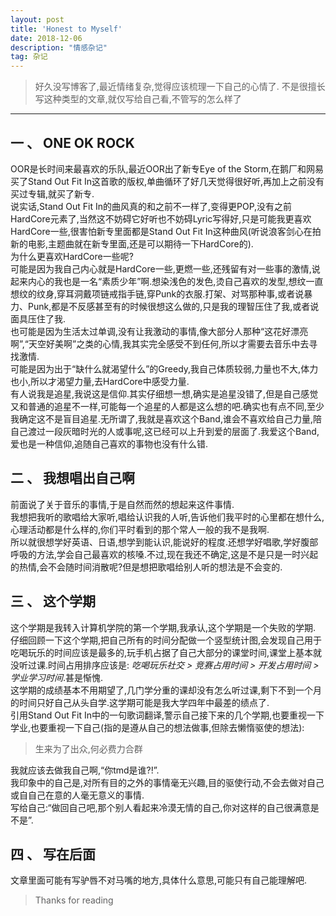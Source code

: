 ```yaml
---
layout: post
title: 'Honest to Myself'
date: 2018-12-06 
description: "情感杂记"
tag: 杂记
--- 
```


> 好久没写博客了,最近情绪复杂,觉得应该梳理一下自己的心情了.
> 不是很擅长写这种类型的文章,就仅写给自己看,不管写的怎么样了

***

## 一 、 ONE OK ROCK

OOR是长时间来最喜欢的乐队,最近OOR出了新专Eye of the Storm,在鹅厂和网易买了Stand Out Fit In这首歌的版权,单曲循环了好几天觉得很好听,再加上之前没有买过专辑,就买了新专.  
说实话,Stand Out Fit In的曲风真的和之前不一样了,变得更POP,没有之前HardCore元素了,当然这不妨碍它好听也不妨碍Lyric写得好,只是可能我更喜欢HardCore一些,很害怕新专里面都是Stand Out Fit In这种曲风(听说浪客剑心在拍新的电影,主题曲就在新专里面,还是可以期待一下HardCore的).  
为什么更喜欢HardCore一些呢?  
可能是因为我自己内心就是HardCore一些,更燃一些,还残留有对一些事的激情,说起来内心的我也是一名“素质少年”啊.想染浅色的发色,烫自己喜欢的发型,想纹一直想纹的纹身,穿耳洞戴项链戒指手链,穿Punk的衣服.打架、对骂那种事,或者说暴力、Punk,都是不反感甚至有的时候很想这么做的,只是我的理智压住了我,或者说面具压住了我.  
也可能是因为生活太过单调,没有让我激动的事情,像大部分人那种“这花好漂亮啊”,“天空好美啊”之类的心情,我其实完全感受不到任何,所以才需要去音乐中去寻找激情.  
可能是因为出于“缺什么就渴望什么”的Greedy,我自己体质较弱,力量也不大,体力也小,所以才渴望力量,去HardCore中感受力量.  
有人说我是追星,我说这是信仰.其实仔细想一想,确实是追星没错了,但是自己感觉又和普通的追星不一样,可能每一个追星的人都是这么想的吧.确实也有点不同,至少我确定这不是盲目追星.无所谓了,我就是喜欢这个Band,谁会不喜欢给自己力量,陪自己渡过一段灰暗时光的人或事呢,这已经可以上升到爱的层面了.我爱这个Band,爱也是一种信仰,追随自己喜欢的事物也没有什么错.

## 二 、 我想唱出自己啊

前面说了关于音乐的事情,于是自然而然的想起来这件事情.  
我想把我听的歌唱给大家听,唱给认识我的人听,告诉他们我平时的心里都在想什么,心理活动都是什么样的,你们平时看到的那个常人一般的我不是我啊.  
所以就很想学好英语、日语,想学到能认识,能说好的程度.还想学好唱歌,学好腹部呼吸的方法,学会自己最喜欢的核嗓.不过,现在我还不确定,这是不是只是一时兴起的热情,会不会随时间消散呢?但是想把歌唱给别人听的想法是不会变的.  

## 三 、 这个学期

这个学期是我转入计算机学院的第一个学期,我承认,这个学期是一个失败的学期.  
仔细回顾一下这个学期,把自己所有的时间分配做一个竖型统计图,会发现自己用于吃喝玩乐的时间应该是最多的,玩手机占据了自己大部分的课堂时间,课堂上基本就没听过课.时间占用排序应该是: *吃喝玩乐社交 > 竞赛占用时间 > 开发占用时间 > 学业学习时间*.甚是惭愧.  
这学期的成绩基本不用期望了,几门学分重的课却没有怎么听过课,剩下不到一个月的时间只好自己从头自学.这学期可能是我大学四年中最差的绩点了.  
引用Stand Out Fit In中的一句歌词翻译,警示自己接下来的几个学期,也要重视一下学业,也要重视一下自己(指的是遵从自己的想法做事,但除去懒惰驱使的想法):  

> 生来为了出众,何必费力合群

我就应该去做我自己啊,“你tmd是谁?!”.  
我印象中的自己是,对所有目的之外的事情毫无兴趣,目的驱使行动,不会去做对自己或自自己在意的人毫无意义的事情.  
写给自己:“做回自己吧,那个别人看起来冷漠无情的自己,你对这样的自己很满意是不是”.  

## 四 、 写在后面

文章里面可能有写驴唇不对马嘴的地方,具体什么意思,可能只有自己能理解吧.

> Thanks for reading
